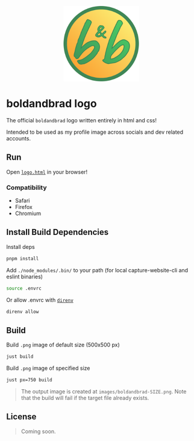 <!-- markdownlint-disable MD033 MD041 -->
<p align="center">
  <img src="images/boldandbrad.png" alt="boldandbrad" width="200"/>
</p>

# boldandbrad logo

The official `boldandbrad` logo written entirely in html and css!

Intended to be used as my profile image across socials and dev related accounts.

## Run

Open [`logo.html`](logo.html) in your browser!

### Compatibility

- Safari
- Firefox
- Chromium

## Install Build Dependencies

Install deps

```zsh
pnpm install
```

Add `./node_modules/.bin/` to your path (for local capture-website-cli and eslint binaries)

```zsh
source .envrc
```

Or allow .envrc with [`direnv`](https://github.com/direnv/direnv)

```zsh
direnv allow
```

## Build

Build `.png` image of default size (500x500 px)

```zsh
just build
```

Build `.png` image of specified size

```zsh
just px=750 build
```

> The output image is created at `images/boldandbrad-SIZE.png`.
> Note that the build will fail if the target file already exists.

## License

> Coming soon.
